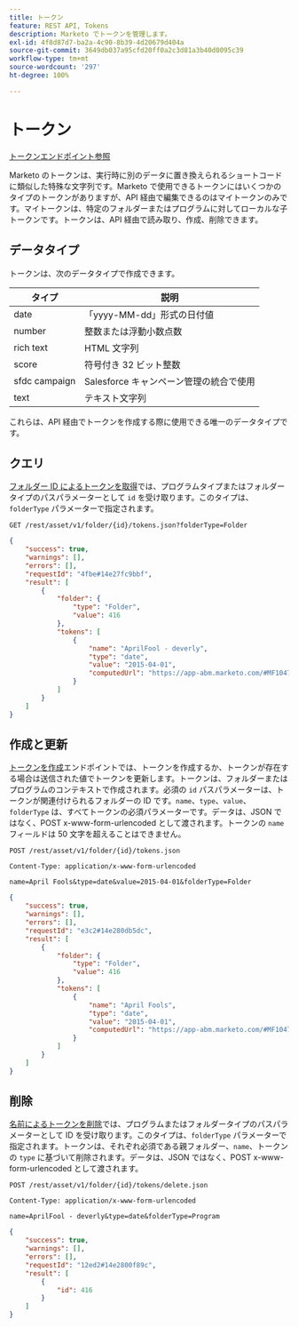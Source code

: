 ```yaml
---
title: トークン
feature: REST API, Tokens
description: Marketo でトークンを管理します。
exl-id: 4f8d87d7-ba2a-4c90-8b39-4d20679d404a
source-git-commit: 3649db037a95cfd20ff0a2c3d81a3b40d0095c39
workflow-type: tm+mt
source-wordcount: '297'
ht-degree: 100%

---
```


# トークン

[トークンエンドポイント参照](https://developer.adobe.com/marketo-apis/api/asset/#tag/Tokens)

Marketo のトークンは、実行時に別のデータに置き換えられるショートコードに類似した特殊な文字列です。Marketo で使用できるトークンにはいくつかのタイプのトークンがありますが、API 経由で編集できるのはマイトークンのみです。マイトークンは、特定のフォルダーまたはプログラムに対してローカルな子トークンです。トークンは、API 経由で読み取り、作成、削除できます。

## データタイプ

トークンは、次のデータタイプで作成できます。

| タイプ | 説明 |
|---------------|----------------------------------------------------|
| date | 「yyyy-MM-dd」形式の日付値 |
| number | 整数または浮動小数点数 |
| rich text | HTML 文字列 |
| score | 符号付き 32 ビット整数 |
| sfdc campaign | Salesforce キャンペーン管理の統合で使用 |
| text | テキスト文字列 |

これらは、API 経由でトークンを作成する際に使用できる唯一のデータタイプです。

## クエリ

[フォルダー ID によるトークンを取得](https://developer.adobe.com/marketo-apis/api/asset/#tag/Tokens/operation/getTokensByFolderIdUsingGET)では、プログラムタイプまたはフォルダータイプのパスパラメーターとして `id` を受け取ります。このタイプは、`folderType` パラメーターで指定されます。

```curl
GET /rest/asset/v1/folder/{id}/tokens.json?folderType=Folder
```

```json
{
    "success": true,
    "warnings": [],
    "errors": [],
    "requestId": "4fbe#14e27fc9bbf",
    "result": [
        {
            "folder": {
                "type": "Folder",
                "value": 416
            },
            "tokens": [
                {
                    "name": "AprilFool - deverly",
                    "type": "date",
                    "value": "2015-04-01",
                    "computedUrl": "https://app-abm.marketo.com/#MF1047C3"
                }
            ]
        }
    ]
}
```

## 作成と更新

[トークンを作成](https://developer.adobe.com/marketo-apis/api/asset/#tag/Tokens/operation/addTokenTOFolderUsingPOST)エンドポイントでは、トークンを作成するか、トークンが存在する場合は送信された値でトークンを更新します。トークンは、フォルダーまたはプログラムのコンテキストで作成されます。必須の `id` パスパラメーターは、トークンが関連付けられるフォルダーの ID です。`name`、`type`、`value`、`folderType` は、すべてトークンの必須パラメーターです。データは、JSON ではなく、POST x-www-form-urlencoded として渡されます。トークンの `name` フィールドは 50 文字を超えることはできません。

```
POST /rest/asset/v1/folder/{id}/tokens.json
```

```
Content-Type: application/x-www-form-urlencoded
```

```
name=April Fools&type=date&value=2015-04-01&folderType=Folder
```

```json
{
    "success": true,
    "warnings": [],
    "errors": [],
    "requestId": "e3c2#14e280db5dc",
    "result": [
        {
            "folder": {
                "type": "Folder",
                "value": 416
            },
            "tokens": [
                {
                    "name": "April Fools",
                    "type": "date",
                    "value": "2015-04-01",
                    "computedUrl": "https://app-abm.marketo.com/#MF1047C3"
                }
            ]
        }
    ]
}
```

## 削除

[名前によるトークンを削除](https://developer.adobe.com/marketo-apis/api/asset/#tag/Tokens/operation/deleteTokenByNameUsingPOST)では、プログラムまたはフォルダータイプのパスパラメーターとして ID を受け取ります。このタイプは、`folderType` パラメーターで指定されます。トークンは、それぞれ必須である親フォルダー、`name`、トークンの `type` に基づいて削除されます。データは、JSON ではなく、POST x-www-form-urlencoded として渡されます。

```
POST /rest/asset/v1/folder/{id}/tokens/delete.json
```

```
Content-Type: application/x-www-form-urlencoded
```

```
name=AprilFool - deverly&type=date&folderType=Program
```

```json
{
    "success": true,
    "warnings": [],
    "errors": [],
    "requestId": "12ed2#14e2800f89c",
    "result": [
        {
            "id": 416
        }
    ]
}
```
